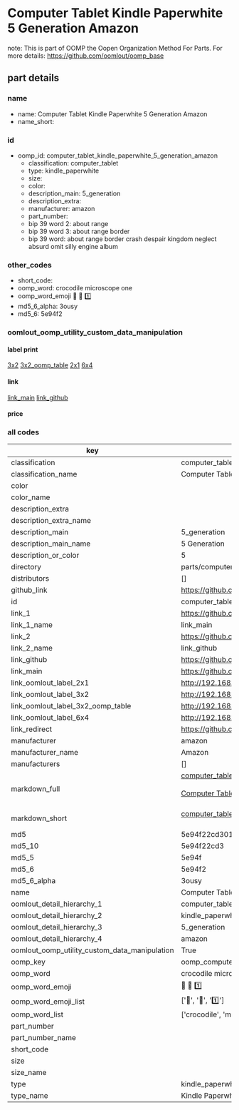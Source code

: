 # Computer Tablet Kindle Paperwhite 5 Generation Amazon  

note: This is part of OOMP the Oopen Organization Method For Parts. For more details: https://github.com/oomlout/oomp_base

##  part details
  







### name
* name: Computer Tablet Kindle Paperwhite 5 Generation Amazon
* name_short: 
### id
* oomp_id: computer_tablet_kindle_paperwhite_5_generation_amazon
  * classification: computer_tablet
  * type: kindle_paperwhite
  * size: 
  * color: 
  * description_main: 5_generation
  * description_extra: 
  * manufacturer: amazon
  * part_number: 
  * bip 39 word 2: about range
  * bip 39 word 3: about range border
  * bip 39 word: about range border crash despair kingdom neglect absurd omit silly engine album

### other_codes
* short_code: 
* oomp_word: crocodile microscope one
* oomp_word_emoji :crocodile: :microscope: :one:
* md5_6_alpha: 3ousy
* md5_6: 5e94f2






### oomlout_oomp_utility_custom_data_manipulation
#### label print
[3x2](http://192.168.1.245:1112/?label=oomp%203ousy)
[3x2_oomp_table](http://192.168.1.108:1112/?label=oomp%203ousy)
[2x1](http://192.168.1.242:1112/?label=oomp%203ousy)
[6x4](http://192.168.1.55:1112/?label=oomp%203ousy)    

#### link

[link_main](https://github.com/oomlout/oomlout_oomp_version_1_messy/tree/main/parts/computer_tablet_kindle_paperwhite_5_generation_amazon) [link_github](https://github.com/oomlout/oomlout_oomp_version_1_messy/tree/main/parts/computer_tablet_kindle_paperwhite_5_generation_amazon)                             

#### price







### all codes 
| key | value |  
| --- | --- |  
| classification | computer_tablet |  
| classification_name | Computer Tablet |  
| color |  |  
| color_name |  |  
| description_extra |  |  
| description_extra_name |  |  
| description_main | 5_generation |  
| description_main_name | 5 Generation |  
| description_or_color | 5 |  
| directory | parts/computer_tablet_kindle_paperwhite_5_generation_amazon |  
| distributors | [] |  
| github_link | https://github.com/oomlout/oomlout_oomp_part_src/tree/main/parts/computer_tablet_kindle_paperwhite_5_generation_amazon |  
| id | computer_tablet_kindle_paperwhite_5_generation_amazon |  
| link_1 | https://github.com/oomlout/oomlout_oomp_version_1_messy/tree/main/parts/computer_tablet_kindle_paperwhite_5_generation_amazon |  
| link_1_name | link_main |  
| link_2 | https://github.com/oomlout/oomlout_oomp_version_1_messy/tree/main/parts/computer_tablet_kindle_paperwhite_5_generation_amazon |  
| link_2_name | link_github |  
| link_github | https://github.com/oomlout/oomlout_oomp_version_1_messy/tree/main/parts/computer_tablet_kindle_paperwhite_5_generation_amazon |  
| link_main | https://github.com/oomlout/oomlout_oomp_version_1_messy/tree/main/parts/computer_tablet_kindle_paperwhite_5_generation_amazon |  
| link_oomlout_label_2x1 | http://192.168.1.242:1112/?label=oomp%203ousy |  
| link_oomlout_label_3x2 | http://192.168.1.245:1112/?label=oomp%203ousy |  
| link_oomlout_label_3x2_oomp_table | http://192.168.1.108:1112/?label=oomp%203ousy |  
| link_oomlout_label_6x4 | http://192.168.1.55:1112/?label=oomp%203ousy |  
| link_redirect | https://github.com/oomlout/oomlout_oomp_version_1_messy/tree/main/parts/computer_tablet_kindle_paperwhite_5_generation_amazon |  
| manufacturer | amazon |  
| manufacturer_name | Amazon |  
| manufacturers | [] |  
| markdown_full | [computer_tablet_kindle_paperwhite_5_generation_amazon](none)<br>[](none)<br>[Computer Tablet Kindle Paperwhite 5 Generation Amazon](none)<br><br> |  
| markdown_short | [computer_tablet_kindle_paperwhite_5_generation_amazon](none)<br><br> |  
| md5 | 5e94f22cd3011281ea9e032633ac7003 |  
| md5_10 | 5e94f22cd3 |  
| md5_5 | 5e94f |  
| md5_6 | 5e94f2 |  
| md5_6_alpha | 3ousy |  
| name | Computer Tablet Kindle Paperwhite 5 Generation Amazon |  
| oomlout_detail_hierarchy_1 | computer_tablet |  
| oomlout_detail_hierarchy_2 | kindle_paperwhite |  
| oomlout_detail_hierarchy_3 | 5_generation |  
| oomlout_detail_hierarchy_4 | amazon |  
| oomlout_oomp_utility_custom_data_manipulation | True |  
| oomp_key | oomp_computer_tablet_kindle_paperwhite_5_generation_amazon |  
| oomp_word | crocodile microscope one |  
| oomp_word_emoji | :crocodile: :microscope: :one: |  
| oomp_word_emoji_list | [':crocodile:', ':microscope:', ':one:'] |  
| oomp_word_list | ['crocodile', 'microscope', 'one'] |  
| part_number |  |  
| part_number_name |  |  
| short_code |  |  
| size |  |  
| size_name |  |  
| type | kindle_paperwhite |  
| type_name | Kindle Paperwhite |  
